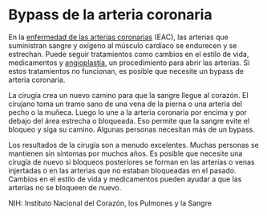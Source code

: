 Bypass de la arteria coronaria
==============================


En la [enfermedad de las arterias coronarias](https://medlineplus.gov/spanish/coronaryarterydisease.html) (EAC), las arterias que suministran sangre y oxígeno al músculo cardíaco se endurecen y se estrechan. Puede seguir tratamientos como cambios en el estilo de vida, medicamentos y [angioplastía](https://medlineplus.gov/spanish/angioplasty.html), un procedimiento para abrir las arterias. Si estos tratamientos no funcionan, es posible que necesite un bypass de arteria coronaria. 


La cirugía crea un nuevo camino para que la sangre llegue al corazón. El cirujano toma un tramo sano de una vena de la pierna o una arteria del pecho o la muñeca. Luego lo une a la arteria coronaria por encima y por debajo del área estrecha o bloqueada. Eso permite que la sangre evite el bloqueo y siga su camino. Algunas personas necesitan más de un bypass.


Los resultados de la cirugía son a menudo excelentes. Muchas personas se mantienen sin síntomas por muchos años. Es posible que necesite una cirugía de nuevo si bloqueos posteriores se forman en las arterias o venas injertadas o en las arterias que no estaban bloqueadas en el pasado. Cambios en el estilo de vida y medicamentos pueden ayudar a que las arterias no se bloqueen de nuevo. 


NIH: Instituto Nacional del Corazón, los Pulmones y la Sangre

